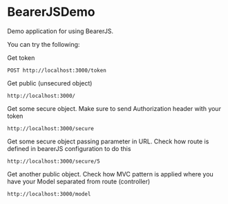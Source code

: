 BearerJSDemo
============

Demo application for using BearerJS.

You can try the following:

Get token
```
POST http://localhost:3000/token
```

Get public (unsecured object)
```
http://localhost:3000/
```

Get some secure object. Make sure to send Authorization header with your token
```
http://localhost:3000/secure
```

Get some secure object passing parameter in URL. Check how route is defined in bearerJS configuration to do this
```
http://localhost:3000/secure/5
```

Get another public object. Check how MVC pattern is applied where you have your Model separated from route (controller)
```
http://localhost:3000/model
```

